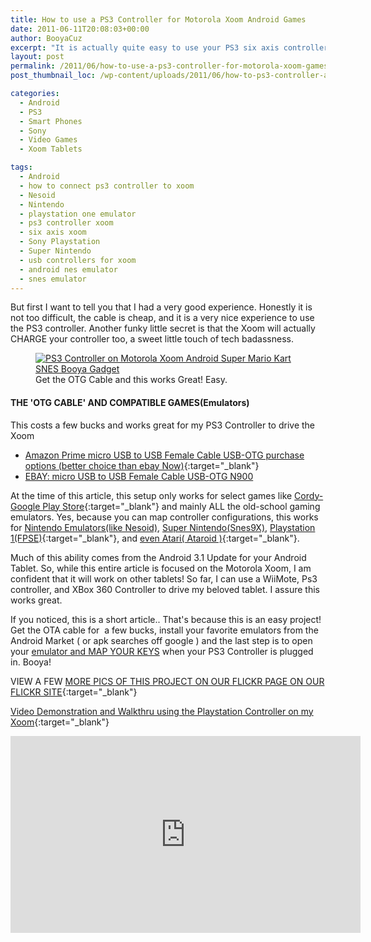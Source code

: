 ```yaml
---
title: How to use a PS3 Controller for Motorola Xoom Android Games
date: 2011-06-11T20:08:03+00:00
author: BooyaCuz
excerpt: "It is actually quite easy to use your PS3 six axis controller to play games with your Android tablet. There are a couple gotchas, and you need a few things which I will cover below."
layout: post
permalink: /2011/06/how-to-use-a-ps3-controller-for-motorola-xoom-games.html
post_thumbnail_loc: /wp-content/uploads/2011/06/how-to-ps3-controller-android-booya-thumb.jpg

categories:
  - Android
  - PS3
  - Smart Phones
  - Sony
  - Video Games
  - Xoom Tablets

tags:
  - Android
  - how to connect ps3 controller to xoom
  - Nesoid
  - Nintendo
  - playstation one emulator
  - ps3 controller xoom
  - six axis xoom
  - Sony Playstation
  - Super Nintendo
  - usb controllers for xoom
  - android nes emulator
  - snes emulator
---
```

But first I want to tell you that I had a very good experience. Honestly it is not too difficult, the cable is cheap, and it is a very nice experience to use the PS3 controller. Another funky little secret is that the Xoom will actually CHARGE your controller too, a sweet little touch of tech badassness.
<figure>
	<a href="{{ site.cdn-url }}/wp-content/uploads/2011/06/how-to-ps3-controller-android-booya.jpg">
    <img src="{{ site.cdn-url }}/wp-content/uploads/2011/06/how-to-ps3-controller-android-booya-640.jpg" 
         alt="PS3 Controller on Motorola Xoom Android Super Mario Kart SNES Booya Gadget" title="Get the OTG Cable and this works Great! Easy."></a>
	<figcaption>Get the OTG Cable and this works Great! Easy.</figcaption>
</figure>

#### THE 'OTG CABLE' AND COMPATIBLE GAMES(Emulators)  
This costs a few bucks and works great for my PS3 Controller to drive the Xoom

* [Amazon Prime micro USB to USB Female Cable USB-OTG purchase options (better choice than ebay Now)](http://amzn.to/2r5HRFF){:target="_blank"}
* <a href="http://rover.ebay.com/rover/1/711-53200-19255-0/1?icep_ff3=9&pub=5574915563&toolid=10001&campid=5336848408&customid=&icep_uq=micro+USB+to+USB+Female+Cable+USB-OTG+N900&icep_sellerId=&icep_ex_kw=&icep_sortBy=12&icep_catId=123422&icep_minPrice=&icep_maxPrice=&ipn=psmain&icep_vectorid=229466&kwid=902099&mtid=824&kw=lg" target="_blank">EBAY: micro USB to USB Female Cable USB-OTG N900</a><img style="text-decoration: none; border: 0; padding: 0; margin: 0;" src="http://rover.ebay.com/roverimp/1/711-53200-19255-0/1?ff3=9&pub=5574915563&toolid=10001&campid=5336848408&customid=&uq=micro+USB+to+USB+Female+Cable+USB-OTG+N900&mpt=[CACHEBUSTER]" alt="" />

At the time of this article, this setup only works for select games like [Cordy-Google Play Store](https://play.google.com/store/apps/details?id=com.silvertree.cordy){:target="_blank"} and mainly ALL the old-school gaming emulators. Yes, because you can map controller configurations, this works for [Nintendo Emulators(like Nesoid)](/2011/04/best-xoom-apps-play-nintendo-on-xoom-or-android-with-wii-remote.html), [Super Nintendo(Snes9X)](/2011/04/best-xoom-apps-snesoid-play-super-nintendo-with-wii-classic-controller.html), [Playstation 1(FPSE)](https://play.google.com/store/apps/details?id=com.emulator.fpse){:target="_blank"}, and [even Atari( Ataroid )](https://play.google.com/store/apps/details?id=com.explusalpha.A2600Emu){:target="_blank"}.

Much of this ability comes from the Android 3.1 Update for your Android Tablet. So, while this entire article is focused on the Motorola Xoom, I am confident that it will work on other tablets! So far, I can use a WiiMote, Ps3 controller, and XBox 360 Controller to drive my beloved tablet. I assure this works great.

If you noticed, this is a short article.. That's because this is an easy project! Get the OTA cable for  a few bucks, install your favorite emulators from the Android Market ( or apk searches off google ) and the last step is to open your [emulator and MAP YOUR KEYS](/2011/04/how-to-connect-wii-controller-for-nesoid-android-xoom.html) when your PS3 Controller is plugged in. Booya!

VIEW A FEW [MORE PICS OF THIS PROJECT ON OUR FLICKR PAGE ON OUR FLICKR SITE](https://www.flickr.com/photos/booyagadget/sets/72157626815557615/){:target="_blank"}

[Video Demonstration and Walkthru using the Playstation Controller on my Xoom](https://www.youtube.com/watch?v=yy-kTDZrDfI){:target="_blank"}
<iframe width="560" height="315" src="https://www.youtube.com/embed/yy-kTDZrDfI" frameborder="0" allowfullscreen></iframe>